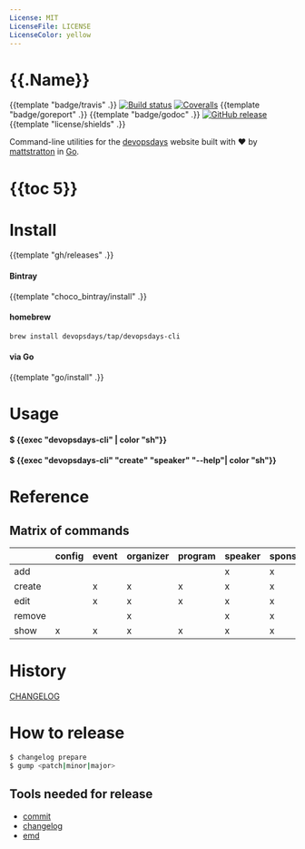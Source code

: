 ```yaml
---
License: MIT
LicenseFile: LICENSE
LicenseColor: yellow
---
```


# {{.Name}}

{{template "badge/travis" .}} [![Build status](https://ci.appveyor.com/api/projects/status/u7pu7ins2csxngxu?svg=true)](https://ci.appveyor.com/project/DevOpsDays/devopsdays-cli) [![Coveralls](https://img.shields.io/coveralls/devopsdays/devopsdays-cli.svg)]()
 {{template "badge/goreport" .}} {{template "badge/godoc" .}} [![GitHub release](https://img.shields.io/github/release/devopsdays/devopsdays-cli.svg)](https://github.com/devopsdays/devopsdays-cli/releases) {{template "license/shields" .}}

Command-line utilities for the [devopsdays](https://www.devopsdays.org) website built with :heart: by [mattstratton](https://github.com/mattstratton) in [Go](https://golang.org/).


# {{toc 5}}

# Install

{{template "gh/releases" .}}

#### Bintray
{{template "choco_bintray/install" .}}

#### homebrew

```sh
brew install devopsdays/tap/devopsdays-cli
```

#### via Go
{{template "go/install" .}}


# Usage

#### $ {{exec "devopsdays-cli" | color "sh"}}

#### $ {{exec "devopsdays-cli" "create" "speaker" "--help"| color "sh"}}

# Reference

## Matrix of commands


|        | config | event | organizer | program | speaker | sponsor | talk | version |
|--------|--------|-------|-----------|---------|---------|---------|------|---------|
| add    |        |       |           |         | x       | x       | x    |         |
| create |        | x     | x         | x       | x       | x       | x    |         |
| edit   |        | x     | x         | x       | x       | x       | x    |         |
| remove |        |       | x         |         | x       | x       | x    |         |
| show   | x      | x     | x         | x       | x       | x       | x    | x       |

# History

[CHANGELOG](CHANGELOG.md)

# How to release

```sh
$ changelog prepare
$ gump <patch|minor|major>
```

## Tools needed for release

- [commit](https://github.com/mh-cbon/commit)
- [changelog](https://github.com/mh-cbon/changelog)
- [emd](https://github.com/mh-cbon/emd)
